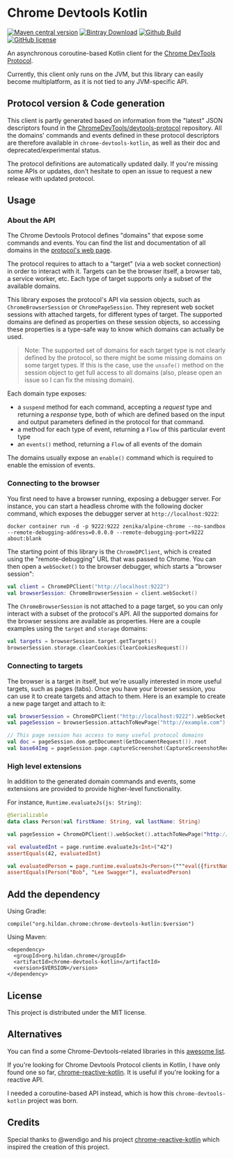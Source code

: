 # Chrome Devtools Kotlin

[![Maven central version](https://img.shields.io/maven-central/v/org.hildan.chrome/chrome-devtools-kotlin.svg)](http://mvnrepository.com/artifact/org.hildan.chrome/chrome-devtools-kotlin)
[![Bintray Download](https://img.shields.io/bintray/v/joffrey-bion/maven/chrome-devtools-kotlin)](https://bintray.com/joffrey-bion/maven/chrome-devtools-kotlin/_latestVersion)
[![Github Build](https://img.shields.io/github/workflow/status/joffrey-bion/chrome-devtools-kotlin/CI%20Build?label=build&logo=github)](https://github.com/joffrey-bion/chrome-devtools-kotlin/actions?query=workflow%3A%22CI+Build%22)
[![GitHub license](https://img.shields.io/badge/license-MIT-blue.svg)](https://github.com/joffrey-bion/chrome-devtools-kotlin/blob/master/LICENSE)

An asynchronous coroutine-based Kotlin client for the [Chrome DevTools Protocol](https://chromedevtools.github.io/devtools-protocol/).

Currently, this client only runs on the JVM, but this library can easily become multiplatform, as it is not tied to any 
JVM-specific API.

## Protocol version & Code generation

This client is partly generated based on information from the "latest" JSON descriptors found in the 
[ChromeDevTools/devtools-protocol](https://github.com/ChromeDevTools/devtools-protocol/tree/master/json) repository.
All the domains' commands and events defined in these protocol descriptors are therefore available in
`chrome-devtools-kotlin`, as well as their doc and deprecated/experimental status. 

The protocol definitions are automatically updated daily.
If you're missing some APIs or updates, don't hesitate to open an issue to request a new release with updated protocol.

## Usage

### About the API

The Chrome Devtools Protocol defines "domains" that expose some commands and events.
You can find the list and documentation of all domains in the 
[protocol's web page](https://chromedevtools.github.io/devtools-protocol/).

The protocol requires to attach to a "target" (via a web socket connection) in order to interact with it.
Targets can be the browser itself, a browser tab, a service worker, etc.
Each type of target supports only a subset of the available domains.

This library exposes the protocol's API via session objects, such as `ChromeBrowserSession` or `ChromePageSession`. 
They represent web socket sessions with attached targets, for different types of target.
The supported domains are defined as properties on these session objects, so accessing these properties is a type-safe
way to know which domains can actually be used.

> Note: The supported set of domains for each target type is not clearly defined by the protocol, so there might be some
> missing domains on some target types.
> If this is the case, use the `unsafe()` method on the session object to get full access to all domains
> (also, please open an issue so I can fix the missing domain).

Each domain type exposes:

* a `suspend` method for each command, accepting a *request* type and returning a *response* type,
both of which are defined based on the input and output parameters defined in the protocol for that command.
* a method for each type of event, returning a `Flow` of this particular event type
* an `events()` method, returning a `Flow` of all events of the domain

The domains usually expose an `enable()` command which is required to enable the emission of events.

### Connecting to the browser

You first need to have a browser running, exposing a debugger server.
For instance, you can start a headless chrome with the following docker command, which exposes the debugger server at `http://localhost:9222`:

```
docker container run -d -p 9222:9222 zenika/alpine-chrome --no-sandbox --remote-debugging-address=0.0.0.0 --remote-debugging-port=9222 about:blank
```

The starting point of this library is the `ChromeDPClient`, which is created using the "remote-debugging" URL that was passed to Chrome.
You can then open a `webSocket()` to the browser debugger, which starts a "browser session":

```kotlin
val client = ChromeDPClient("http://localhost:9222")
val browserSession: ChromeBrowserSession = client.webSocket()
```

The `ChromeBrowserSession` is not attached to a page target, so you can only interact with a subset of the protocol's API.
All the supported domains for the browser sessions are available as properties.
Here are a couple examples using the `target` and `storage` domains:

```kotlin
val targets = browserSession.target.getTargets()
browserSession.storage.clearCookies(ClearCookiesRequest())
```

### Connecting to targets

The browser is a target in itself, but we're usually interested in more useful targets, such as pages (tabs).
Once you have your browser session, you can use it to create targets and attach to them.
Here is an example to create a new page target and attach to it:

```kotlin
val browserSession = ChromeDPClient("http://localhost:9222").webSocket()
val pageSession = browserSession.attachToNewPage("http://example.com")

// This page session has access to many useful protocol domains
val doc = pageSession.dom.getDocument(GetDocumentRequest()).root
val base64Img = pageSession.page.captureScreenshot(CaptureScreenshotRequest(format = "jpg", quality = 80))
```

### High level extensions

In addition to the generated domain commands and events, some extensions are provided to provide higher-level 
functionality.

For instance, `Runtime.evaluateJs(js: String)`:

```kotlin
@Serializable
data class Person(val firstName: String, val lastName: String)

val pageSession = ChromeDPClient().webSocket().attachToNewPage("http://google.com")

val evaluatedInt = page.runtime.evaluateJs<Int>("42")
assertEquals(42, evaluatedInt)

val evaluatedPerson = page.runtime.evaluateJs<Person>("""eval({firstName: "Bob", lastName: "Lee Swagger"})""")
assertEquals(Person("Bob", "Lee Swagger"), evaluatedPerson)
```

## Add the dependency

Using Gradle:

```
compile("org.hildan.chrome:chrome-devtools-kotlin:$version")
```

Using Maven:

```
<dependency>
  <groupId>org.hildan.chrome</groupId>
  <artifactId>chrome-devtools-kotlin</artifactId>
  <version>$VERSION</version>
</dependency>
```

## License

This project is distributed under the MIT license.

## Alternatives

You can find a some Chrome-Devtools-related libraries in this
[awesome list](https://github.com/ChromeDevTools/awesome-chrome-devtools).

If you're looking for Chrome Devtools Protocol clients in Kotlin, I have only found one so far, 
[chrome-reactive-kotlin](https://github.com/wendigo/chrome-reactive-kotlin).
It is useful if you're looking for a reactive API.

I needed a coroutine-based API instead, which is how this `chrome-devtools-kotlin` project was born.

## Credits

Special thanks to @wendigo and his project [chrome-reactive-kotlin](https://github.com/wendigo/chrome-reactive-kotlin)
which inspired the creation of this project.
